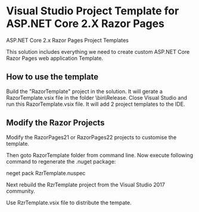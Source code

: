 # Visual Studio Project Template for ASP.NET Core 2.X Razor Pages
ASP.NET Core 2.x Razor Pages Project Templates

This solution includes everything we need to create custom ASP.NET Core Razor Pages web application Template. 

## How to use the template 

Build the "RazorTemplate" project in the solution. It will gerate a RazorTemplate.vsix file in the folder \bin\Release. Close Visual Studio and run this RazorTemplate.vsix file. It will add 2 project templates to the IDE.

## Modify the Razor Projects

Modify the RazorPages21 or RazorPages22 projects to customise the template.

Then goto RazorTemplate folder from command line.
Now execute following command to regenerate the .nuget package:

neget pack RzrTemplate.nuspec 

Next rebuild the RzrTemplate project from the Visual Studio 2017 community.

Use RzrTemplate.vsix file to distribute the tempate.
